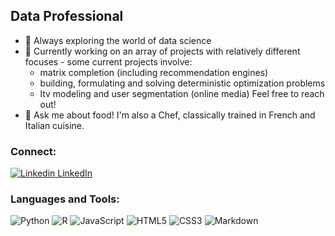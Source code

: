 ## Data Professional
- 🌱  Always exploring the world of data science
- 👀  Currently working on an array of projects with relatively different focuses - some current projects involve:
    - matrix completion (including recommendation engines)
    - building, formulating and solving deterministic optimization problems
    - ltv modeling and user segmentation (online media)
    Feel free to reach out!
- 🍳  Ask me about food! I'm also a Chef, classically trained in French and Italian cuisine. 

### Connect:
[![Linkedin](https://i.stack.imgur.com/gVE0j.png) LinkedIn](https://www.linkedin.com/in/andrew-memme-050805110/)


### Languages and Tools:
![Python](https://img.shields.io/badge/python-3670A0?style=for-the-badge&logo=python&logoColor=ffdd54)
![R](https://img.shields.io/badge/r-%23276DC3.svg?style=for-the-badge&logo=r&logoColor=white)
![JavaScript](https://img.shields.io/badge/javascript-%23323330.svg?style=for-the-badge&logo=javascript&logoColor=%23F7DF1E)
![HTML5](https://img.shields.io/badge/html5-%23E34F26.svg?style=for-the-badge&logo=html5&logoColor=white)
![CSS3](https://img.shields.io/badge/css3-%231572B6.svg?style=for-the-badge&logo=css3&logoColor=white)
![Markdown](https://img.shields.io/badge/markdown-%23000000.svg?style=for-the-badge&logo=markdown&logoColor=white)


<!--
**a-memme/a-memme** is a ✨ _special_ ✨ repository because its `README.md` (this file) appears on your GitHub profile.

Here are some ideas to get you started:

- 🔭 I’m currently working on ...
- 🌱 I’m currently learning ...
- 👯 I’m looking to collaborate on ...
- 🤔 I’m looking for help with ...
- 💬 Ask me about ...
- 📫 How to reach me: ...
- 😄 Pronouns: ...
- ⚡ Fun fact: ...
-->
